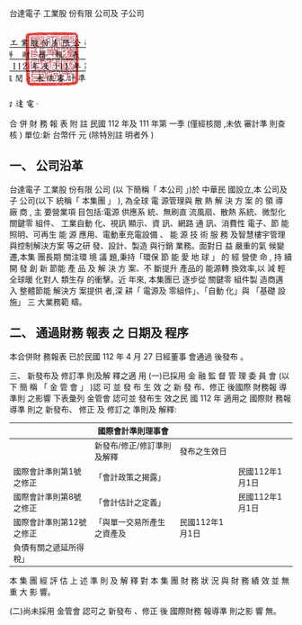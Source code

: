 台達電子 工業股 份有限 公司及 子公司

![0_image_0.png](0_image_0.png)

![0_image_1.png](0_image_1.png)

合 併 財 務 報 表 附 註 民國 112 年及 111 年第 一季
(僅經核閱 ,未依 審計準 則查核 )
單位:新 台幣仟 元 (除特別註 明者外 )

## 一、 公司沿革

台達電子 工業股 份有限 公司 (以 下簡稱「 本公司 」)於 中華民 國設立,本 公司及 子 公司(以下 統稱「 本集團 」 ), 為全球 電 源管理與 散 熱 解 決 方 案 的 領 導 廠 商 , 主 要營業項 目包括:電源 供應系 統、無刷直 流風扇、散熱 系統、微型化 關鍵零 組件、 工業自動 化、視訊 顯示、資 訊、網路 通 訊、消費性 電子、節 能照明、可再生 能 源 應用、電動車充電設備 、 能 源 技 術 服 務 及智慧樓宇管理與控制解決方案 等之研 發、設計、製造 與行銷 業務。面對日 益 嚴重的氣 候變遷,本集 團長期 關注環 境 議 題,秉持「環保 節 能 愛 地 球 」 的 經 營使 命 , 持 續 開 發 創 新 節能 產 品 及 解 決 方 案、不 斷提升 產品的 能源轉 換效率,以 減 輕全球暖 化對人 類生存 的衝擊。近 年來, 本集團已 逐步從 關鍵零 組件製 造商邁 入 整體節能 解決方 案提供 者,深 耕「 電源及 零組件」、「自動 化」與 「基礎 設施」 三 大業務範 疇。

## 二、 通過財務 報表 之 日期及 程序

本合併財 務報表 已於民國 112 年 4 月 27 日經董事 會通過 後發布 。

三、 新發布及 修訂準 則及解 釋之適 用
(一)已採用 金 融 監 督 管 理 委 員 會 (以 下 簡 稱 「 金 管 會 」 )認 可 並 發 布 生 效 之 新 發 布、修正 後國際 財務報 導準則 之影響 下表彙列 金管會 認可並 發布生 效之民 國 112 年 適用之 國際財 務報導準 則之 新發布、 修正 及 修訂之 準則及 解釋:

|                          | 國際會計準則理事會         |                 |                 |
|--------------------------|----------------------------|-----------------|-----------------|
|                          | 新發布/修正/修訂準則及解釋 | 發布之生效日    |                 |
| 國際會計準則第1號之修正  | 「會計政策之揭露」         |                 | 民國112年1月1日 |
| 國際會計準則第8號之修正  | 「會計估計之定義」         |                 | 民國112年1月1日 |
| 國際會計準則第12號之修正 | 「與單一交易所產生之資產及 | 民國112年1月1日 |                 |
| 負債有關之遞延所得稅」   |                            |                 |                 |

本 集 團 經 評 估 上 述 準 則 及 解 釋 對 本 集 團 財 務 狀 況 與 財 務 績 效 並 無 重 大 影 響。

(二)尚未採用 金管會 認可之 新發布 、修正 後 國際財務 報導準 則之影 響 無。